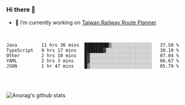 ### Hi there 👋

- 🔭 I’m currently working on [Taiwan Railway Route Planner](https://github.com/Taiwan-Railway-Route-Planner)

<br/>

<!--START_SECTION:waka-->
```text
Java         11 hrs 36 mins  █████████▒░░░░░░░░░░░░░░░   37.58 % 
TypeScript   9 hrs 17 mins   ███████▓░░░░░░░░░░░░░░░░░   30.10 % 
Other        2 hrs 10 mins   █▓░░░░░░░░░░░░░░░░░░░░░░░   07.04 % 
YAML         2 hrs 3 mins    █▓░░░░░░░░░░░░░░░░░░░░░░░   06.67 % 
JSON         1 hr 47 mins    █▒░░░░░░░░░░░░░░░░░░░░░░░   05.79 % 
```
<!--END_SECTION:waka-->

<br/>
<br/>

![Anurag's github stats](https://github-readme-stats.vercel.app/api?username=DepickereSven&show_icons=true&theme=tokyonight)



<!--
**DepickereSven/DepickereSven** is a ✨ _special_ ✨ repository because its `README.md` (this file) appears on your GitHub profile.

Here are some ideas to get you started:

- 🔭 I’m currently working on ...
- 🌱 I’m currently learning ...
- 👯 I’m looking to collaborate on ...
- 🤔 I’m looking for help with ...
- 💬 Ask me about ...
- 📫 How to reach me: ...
- 😄 Pronouns: ...
- ⚡ Fun fact: ...
-->
